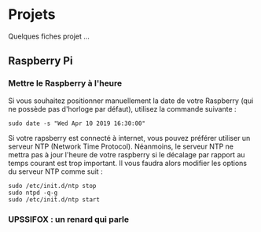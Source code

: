 # Projets
Quelques fiches projet ...

## Raspberry Pi
### Mettre le Raspberry à l'heure
Si vous souhaitez positionner manuellement la date de votre Raspberry (qui ne possède pas d'horloge par défaut), utilisez la commande suivante :

~~~~
sudo date -s "Wed Apr 10 2019 16:30:00"
~~~~

Si votre rapsberry est connecté à internet, vous pouvez préférer utiliser un serveur NTP (Network Time Protocol). Néanmoins, le serveur NTP ne mettra pas à jour l'heure de votre raspberry si le décalage par rapport au temps courant est trop important.
Il vous faudra alors modifier les options du serveur NTP comme suit :
~~~~
sudo /etc/init.d/ntp stop
sudo ntpd -q-g
sudo /etc/init.d/ntp start
~~~~	

### UPSSIFOX : un renard qui parle 


